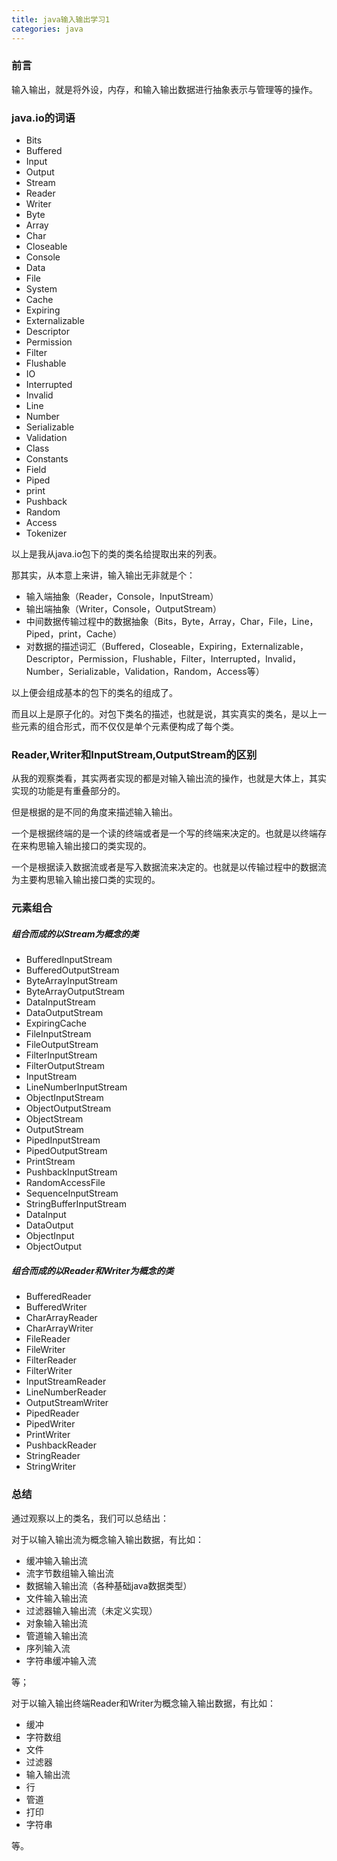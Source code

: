 ```yaml
---
title: java输入输出学习1
categories: java
---
```


### 前言

输入输出，就是将外设，内存，和输入输出数据进行抽象表示与管理等的操作。

### java.io的词语

* Bits
* Buffered
* Input
* Output
* Stream
* Reader
* Writer
* Byte
* Array
* Char
* Closeable
* Console
* Data
* File
* System
* Cache
* Expiring
* Externalizable
* Descriptor
* Permission
* Filter
* Flushable
* IO
* Interrupted
* Invalid
* Line
* Number
* Serializable
* Validation
* Class
* Constants
* Field
* Piped
* print
* Pushback
* Random
* Access
* Tokenizer

以上是我从java.io包下的类的类名给提取出来的列表。

那其实，从本意上来讲，输入输出无非就是个：

* 输入端抽象（Reader，Console，InputStream）
* 输出端抽象（Writer，Console，OutputStream）
* 中间数据传输过程中的数据抽象（Bits，Byte，Array，Char，File，Line，Piped，print，Cache）
* 对数据的描述词汇（Buffered，Closeable，Expiring，Externalizable，Descriptor，Permission，Flushable，Filter，Interrupted，Invalid，Number，Serializable，Validation，Random，Access等）

以上便会组成基本的包下的类名的组成了。

而且以上是原子化的。对包下类名的描述，也就是说，其实真实的类名，是以上一些元素的组合形式，而不仅仅是单个元素便构成了每个类。

### Reader,Writer和InputStream,OutputStream的区别

从我的观察类看，其实两者实现的都是对输入输出流的操作，也就是大体上，其实实现的功能是有重叠部分的。

但是根据的是不同的角度来描述输入输出。

一个是根据终端的是一个读的终端或者是一个写的终端来决定的。也就是以终端存在来构思输入输出接口的类实现的。

一个是根据读入数据流或者是写入数据流来决定的。也就是以传输过程中的数据流为主要构思输入输出接口类的实现的。

### 元素组合

##### 组合而成的以Stream为概念的类

* BufferedInputStream
* BufferedOutputStream
* ByteArrayInputStream
* ByteArrayOutputStream
* DataInputStream
* DataOutputStream
* ExpiringCache
* FileInputStream
* FileOutputStream
* FilterInputStream
* FilterOutputStream
* InputStream
* LineNumberInputStream
* ObjectInputStream
* ObjectOutputStream
* ObjectStream
* OutputStream
* PipedInputStream
* PipedOutputStream
* PrintStream
* PushbackInputStream
* RandomAccessFile
* SequenceInputStream
* StringBufferInputStream
* DataInput
* DataOutput
* ObjectInput
* ObjectOutput

##### 组合而成的以Reader和Writer为概念的类

* BufferedReader
* BufferedWriter
* CharArrayReader
* CharArrayWriter
* FileReader
* FileWriter
* FilterReader
* FilterWriter
* InputStreamReader
* LineNumberReader
* OutputStreamWriter
* PipedReader
* PipedWriter
* PrintWriter
* PushbackReader
* StringReader
* StringWriter

### 总结

通过观察以上的类名，我们可以总结出：

对于以输入输出流为概念输入输出数据，有比如：

* 缓冲输入输出流
* 流字节数组输入输出流
* 数据输入输出流（各种基础java数据类型）
* 文件输入输出流
* 过滤器输入输出流（未定义实现）
* 对象输入输出流
* 管道输入输出流
* 序列输入流
* 字符串缓冲输入流

等；

对于以输入输出终端Reader和Writer为概念输入输出数据，有比如：

* 缓冲
* 字符数组
* 文件
* 过滤器
* 输入输出流
* 行
* 管道
* 打印
* 字符串

等。